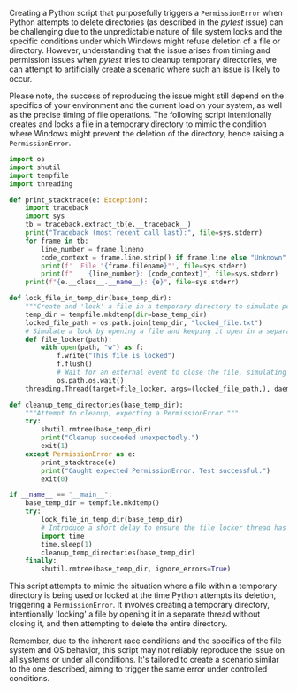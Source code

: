 Creating a Python script that purposefully triggers a `PermissionError` when Python attempts to delete directories (as described in the *pytest* issue) can be challenging due to the unpredictable nature of file system locks and the specific conditions under which Windows might refuse deletion of a file or directory. However, understanding that the issue arises from timing and permission issues when *pytest* tries to cleanup temporary directories, we can attempt to artificially create a scenario where such an issue is likely to occur. 

Please note, the success of reproducing the issue might still depend on the specifics of your environment and the current load on your system, as well as the precise timing of file operations. The following script intentionally creates and locks a file in a temporary directory to mimic the condition where Windows might prevent the deletion of the directory, hence raising a `PermissionError`.

```python
import os
import shutil
import tempfile
import threading

def print_stacktrace(e: Exception):
    import traceback
    import sys
    tb = traceback.extract_tb(e.__traceback__)
    print("Traceback (most recent call last):", file=sys.stderr)
    for frame in tb:
        line_number = frame.lineno
        code_context = frame.line.strip() if frame.line else "Unknown"
        print(f'  File "{frame.filename}"', file=sys.stderr)
        print(f"    {line_number}: {code_context}", file=sys.stderr)
    print(f"{e.__class__.__name__}: {e}", file=sys.stderr)

def lock_file_in_temp_dir(base_temp_dir):
    """Create and 'lock' a file in a temporary directory to simulate permission error."""
    temp_dir = tempfile.mkdtemp(dir=base_temp_dir)
    locked_file_path = os.path.join(temp_dir, "locked_file.txt")
    # Simulate a lock by opening a file and keeping it open in a separate thread
    def file_locker(path):
        with open(path, "w") as f:
            f.write("This file is locked")
            f.flush()
            # Wait for an external event to close the file, simulating a lock
            os.path.os.wait()
    threading.Thread(target=file_locker, args=(locked_file_path,), daemon=True).start()

def cleanup_temp_directories(base_temp_dir):
    """Attempt to cleanup, expecting a PermissionError."""
    try:
        shutil.rmtree(base_temp_dir)
        print("Cleanup succeeded unexpectedly.")
        exit(1)
    except PermissionError as e:
        print_stacktrace(e)
        print("Caught expected PermissionError. Test successful.")
        exit(0)

if __name__ == "__main__":
    base_temp_dir = tempfile.mkdtemp()
    try:
        lock_file_in_temp_dir(base_temp_dir)
        # Introduce a short delay to ensure the file locker thread has started
        import time
        time.sleep(1)
        cleanup_temp_directories(base_temp_dir)
    finally:
        shutil.rmtree(base_temp_dir, ignore_errors=True)
```

This script attempts to mimic the situation where a file within a temporary directory is being used or locked at the time Python attempts its deletion, triggering a `PermissionError`. It involves creating a temporary directory, intentionally 'locking' a file by opening it in a separate thread without closing it, and then attempting to delete the entire directory.

Remember, due to the inherent race conditions and the specifics of the file system and OS behavior, this script may not reliably reproduce the issue on all systems or under all conditions. It's tailored to create a scenario similar to the one described, aiming to trigger the same error under controlled conditions.